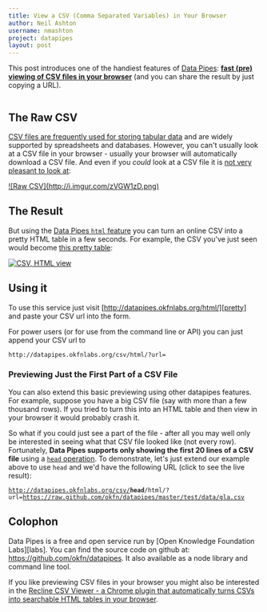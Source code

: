 ```yaml
---
title: View a CSV (Comma Separated Variables) in Your Browser
author: Neil Ashton
username: nmashton
project: datapipes
layout: post
---
```


This post introduces one of the handiest features of [Data Pipes][]: **[fast (pre) viewing of CSV files in your browser][pretty]** (and you can share the result by just copying a URL).

[Data Pipes]: http://datapipes.okfnlabs.org/
[pretty]: http://datapipes.okfnlabs.org/html/

<a href="http://datapipes.okfnlabs.org/html/"><img src="http://i.imgur.com/LKjphLo.png" alt="" /></a>

## The Raw CSV

[CSV files are frequently used for storing tabular data][csv] and are widely supported by spreadsheets and databases. However, you can't usually look at a CSV file in your browser - usually your browser will automatically download a CSV file. And even if you *could* look at a CSV file it is [not very pleasant to look at][raw]:

[csv]: http://data.okfn.org/standards/csv/

<a href="http://datapipes.okfnlabs.org/csv/?url=https://raw.github.com/okfn/datapipes/master/test/data/gla.csv">
![Raw CSV](http://i.imgur.com/zVGW1zD.png)
</a>

[raw]: http://datapipes.okfnlabs.org/csv/?url=https://raw.github.com/okfn/datapipes/master/test/data/gla.csv

## The Result

But using the [Data Pipes `html` feature][pretty] you can turn an online CSV into a pretty HTML table in a few seconds. For example, the CSV you've just seen would become [this pretty table][table]:

<a href="http://datapipes.okfnlabs.org/csv/html/?url=https://raw.github.com/okfn/datapipes/master/test/data/gla.csv">![CSV, HTML view](http://i.imgur.com/fbR8DvX.png)</a>

[table]: http://datapipes.okfnlabs.org/csv/html/?url=https://raw.github.com/okfn/datapipes/master/test/data/gla.csv

## Using it

To use this service just visit [http://datapipes.okfnlabs.org/html/][pretty] and paste your CSV url into the form.

For power users (or for use from the command line or API) you can just append your CSV url to

    http://datapipes.okfnlabs.org/csv/html/?url=

### Previewing Just the First Part of a CSV File

You can also extend this basic previewing using other datapipes features. For example, suppose you have a big CSV file (say with more than a few thousand rows). If you tried to turn this into an HTML table and then view in your browser it would probably crash it.

So what if you could just see a part of the file - after all you may well only be interested in seeing what that CSV file looked like (not every row). Fortunately, **Data Pipes supports only showing the first 20 lines of a CSV file** using a [`head` operation][head]. To demonstrate, let's just extend our example above to use `head` and we'd have the following URL (click to see the live result):

[head]: http://datapipes.okfnlabs.org/head

<code><a href="http://datapipes.okfnlabs.org/csv/head/html/?url=https://raw.github.com/okfn/datapipes/master/test/data/gla.csv">http://datapipes.okfnlabs.org/csv/<strong>head</strong>/html/?url=https://raw.github.com/okfn/datapipes/master/test/data/gla.csv</a></code>

## Colophon

Data Pipes is a free and open service run by [Open Knowledge Foundation Labs][labs]. You can find the source code on github at: <https://github.com/okfn/datapipes>. It also available as a node library and command line tool.

If you like previewing CSV files in your browser you might also be interested in the [Recline CSV Viewer - a Chrome plugin that automatically turns CSVs into searchable HTML tables in your browser](https://chrome.google.com/webstore/detail/recline-csv-viewer/ibfcfelnbfhlbpelldnngdcklnndhael).

